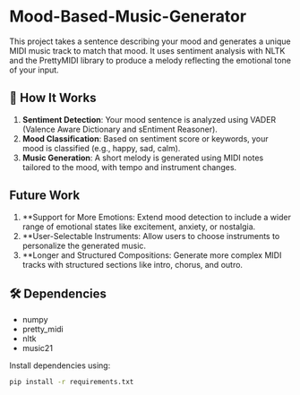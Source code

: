 # Mood-Based-Music-Generator

This project takes a sentence describing your mood and generates a unique MIDI music track to match that mood. It uses sentiment analysis with NLTK and the PrettyMIDI library to produce a melody reflecting the emotional tone of your input.

## 🧠 How It Works

1. **Sentiment Detection**: Your mood sentence is analyzed using VADER (Valence Aware Dictionary and sEntiment Reasoner).
2. **Mood Classification**: Based on sentiment score or keywords, your mood is classified (e.g., happy, sad, calm).
3. **Music Generation**: A short melody is generated using MIDI notes tailored to the mood, with tempo and instrument changes.

## Future Work

1. **Support for More Emotions: Extend mood detection to include a wider range of emotional states like excitement, anxiety, or nostalgia.
2. **User-Selectable Instruments: Allow users to choose instruments to personalize the generated music.
3. **Longer and Structured Compositions: Generate more complex MIDI tracks with structured sections like intro, chorus, and outro.

## 🛠 Dependencies

- numpy
- pretty_midi
- nltk
- music21

Install dependencies using:

```bash
pip install -r requirements.txt
